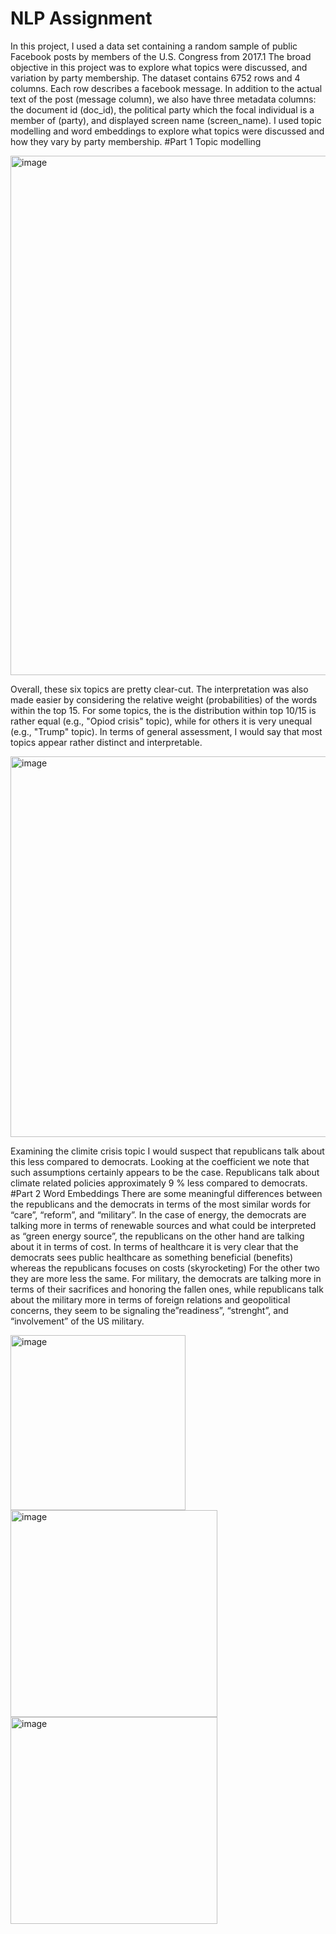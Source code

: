 # NLP Assignment

In this project, I used a data set containing a random sample of public Facebook posts by members of the U.S. Congress from 2017.1 The broad objective in this project was to explore what topics were discussed, and variation by party membership. The dataset contains 6752 rows and 4 columns. Each row describes a facebook message. In addition to the actual text of the post (message column), we also have three metadata columns: the document id (doc_id), the political party which the focal individual is a member of (party), and displayed screen name (screen_name). I used topic modelling and word embeddings to explore what topics were discussed and how they vary by party membership. 
#Part 1 Topic modelling

<img width="831" alt="image" src="https://github.com/wesslan12/Article-scraper/assets/82345548/3b915d16-b671-446f-ab2c-db9583e4adf4">

Overall, these six topics are pretty clear-cut. The interpretation was also made easier by considering the relative weight (probabilities) of the words within the top 15. For some topics, the is the distribution within top 10/15 is rather equal (e.g., "Opiod crisis" topic), while for others it is very unequal (e.g., "Trump" topic). In terms of general assessment, I would say that most topics appear rather distinct and interpretable.

<img width="609" alt="image" src="https://github.com/wesslan12/Article-scraper/assets/82345548/9490be5d-430b-449a-ac7f-371071bf3ce7">

Examining the climite crisis topic I would suspect that republicans talk about this less compared to democrats. Looking at the coefficient we note that such assumptions certainly appears to be the case. Republicans talk about climate related policies approximately 9 % less compared to democrats.
#Part 2 Word Embeddings
There are some meaningful differences between the republicans and the democrats in terms of the most similar words for “care”, “reform”, and “military”. In the case of energy, the democrats are talking more in terms of renewable sources and what could be interpreted as “green energy source”, the republicans on the other hand are talking about it in terms of cost. In terms of healthcare it is very clear that the democrats sees public healthcare as something beneficial (benefits) whereas the republicans focuses on costs (skyrocketing) For the other two they are more less the same. For military, the democrats are talking more in terms of their sacrifices and honoring the fallen ones, while republicans talk about the military more in terms of foreign relations and geopolitical concerns, they seem to be signaling the”readiness”, “strenght”, and “involvement” of the US military.

<img width="280" alt="image" src="https://github.com/wesslan12/Article-scraper/assets/82345548/6ea5db0e-1f3f-483c-80b9-e61b567d1dbc">

<img width="331" alt="image" src="https://github.com/wesslan12/Article-scraper/assets/82345548/843e9fcf-fdf9-421e-90c3-ec89ebb29efa">

<img width="331" alt="image" src="https://github.com/wesslan12/Article-scraper/assets/82345548/49d856d1-5c5c-4492-8de3-24b8f81f80b3">






